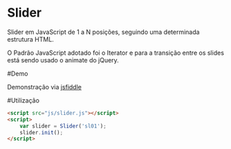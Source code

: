 Slider
======

Slider em JavaScript de 1 a N posições, seguindo uma determinada estrutura HTML.

O Padrão JavaScript adotado foi o Iterator e para a transição entre os slides está sendo usado o animate do jQuery.

#Demo

Demonstração via [jsfiddle](http://jsfiddle.net/ogmoura/6zgvw1qt/embedded/result/)

#Utilização
```html
<script src="js/slider.js"></script> 
<script>
	var slider = Slider('sl01');
	slider.init();
</script>
```
